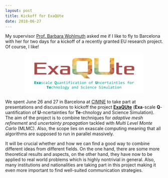```yaml
---
layout: post
title: Kickoff for ExaQUte
date: 2018-06-27
---
```

My supervisor [Prof. Barbara Wohlmuth](link) asked me if I like to fly to Barcelona with her for two days for a kickoff of a recently granted EU research project. Of course, I like!

<center>
	<img src="/assets/images/logo-exaqute.png" alt="Logo ExaQUte" width="75%" />
</center>

We spent June 26 and 27 in Barcelona at [CIMNE](https://www.cimne.com/) to take part at presentations and discussions to kickoff the project [__ExaQUte__](https://www.exaqute.eu) (__Exa__-scale __Q__-uantification of __U__-ncertainties for __Te__-chnology and Science Simulation).
The aim of the project is to combine techniques for _adaptive mesh refinement_ and _uncertainty propagation_ tackled with _Multi Level Monte Carlo_ (MLMC).
Also, the scope lies on exascale computing meaning that all algorithms are supposed to run in parallel massively.

It will be crucial whether and how we can find a good way to combine different ideas from different fields.
On the one hand, there are some more theoretical results and aspects, on the other hand, they have now to be applied to real world problems which is highly nontrivial in general.
Also, many institutions and nationalities are taking part in this project making it even more important to find well-suited communication strategies.

